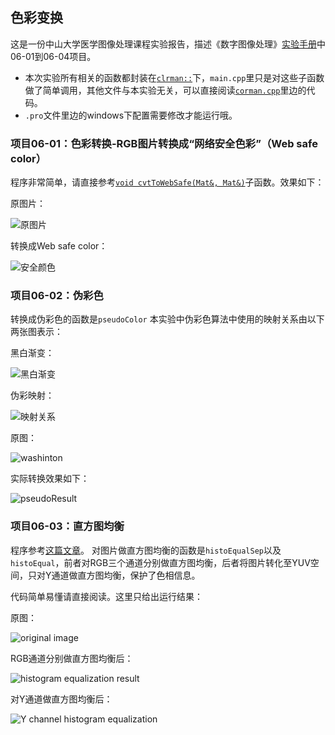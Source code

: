 ## 色彩变换

这是一份中山大学医学图像处理课程实验报告，描述《数字图像处理》[实验手册][lab]中06-01到06-04项目。

*   本次实验所有相关的函数都封装在[`clrman::`][clrman.cpp]下，`main.cpp`里只是对这些子函数做了简单调用，其他文件与本实验无关，可以直接阅读[`corman.cpp`][clrman.cpp]里边的代码。
*   `.pro`文件里边的windows下配置需要修改才能运行哦。

### 项目06-01：色彩转换-RGB图片转换成“网络安全色彩”（Web safe color）

程序非常简单，请直接参考[`void cvtToWebSafe(Mat&, Mat&)`][cvtToWebSafe]子函数。效果如下：

原图片：

![原图片](WebSafeTarget.png)

转换成Web safe color：

![安全颜色](WebSafeColorResult.png)

### 项目06-02：伪彩色
转换成伪彩色的函数是`pseudoColor`
本实验中伪彩色算法中使用的映射关系由以下两张图表示：

黑白渐变：

![黑白渐变](gradBW.png)

伪彩映射：

![映射关系](pseudoColorMap.png)

原图：

![washinton](washinton.png)

实际转换效果如下：

![pseudoResult](pseudoResult.png)

### 项目06-03：直方图均衡
程序参考[这篇文章](http://opencv-srf.blogspot.com/2013/08/histogram-equalization.html)。
对图片做直方图均衡的函数是`histoEqualSep`以及`histoEqual`，前者对RGB三个通道分别做直方图均衡，后者将图片转化至YUV空间，只对Y通道做直方图均衡，保护了色相信息。

代码简单易懂请直接阅读。这里只给出运行结果：

原图：

![original image](rgbImage.png)

RGB通道分别做直方图均衡后：

![histogram equalization result](histoResult.png)

对Y通道做直方图均衡后：

![Y channel histogram equalization](histoResult2.png)

[clrman.cpp]:https://github.com/kkcocogogo/Color-Manipulation/blob/master/clrman.cpp
[lab]:https://onedrive.live.com/redir?resid=73E70F9DE102435A%212874
[cvtToWebSafe]:https://github.com/kkcocogogo/Basic-Color-Manipulation/blob/master/cvtToWebSafe.cpp

